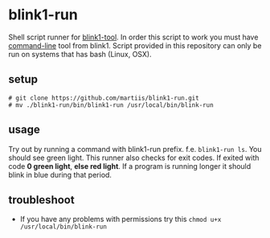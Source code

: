 # blink1-run
Shell script runner for [blink1-tool][2]. In order this script to work you must have [command-line][1] tool from blink1. Script provided in this repository can only be run on systems that has bash (Linux, OSX).

## setup
```
# git clone https://github.com/martiis/blink1-run.git
# mv ./blink1-run/bin/blink1-run /usr/local/bin/blink-run
```

## usage
Try out by running a command with blink1-run prefix. f.e. `blink1-run ls`. You should see green light. This runner also checks for exit codes. If exited with code **0 green light**, **else red light**. If a program is running longer it should blink in blue during that period. 

## troubleshoot
 - If you have any problems with permissions try this `chmod u+x /usr/local/bin/blink-run`


[1]: https://blink1.thingm.com/blink1-tool/
[2]: https://blink1.thingm.com
